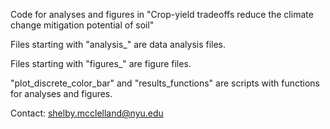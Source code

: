 Code for analyses and figures in "Crop-yield tradeoffs reduce the climate change mitigation potential of soil"

Files starting with "analysis_" are data analysis files.

Files starting with "figures_" are figure files.

"plot_discrete_color_bar" and "results_functions" are scripts with functions for analyses and figures.

Contact: shelby.mcclelland@nyu.edu
